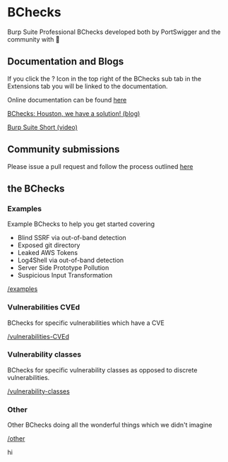 # BChecks

Burp Suite Professional BChecks developed both by PortSwigger and the community with 🧡

## Documentation and Blogs
If you click the ? Icon in the top right of the BChecks sub tab in the Extensions tab you will be linked to the documentation.

Online documentation can be found [here](https://portswigger.net/burp/documentation/scanner/bchecks)

[BChecks: Houston, we have a solution! (blog)](https://portswigger.net/blog/bchecks-houston-we-have-a-solution)

[Burp Suite Short (video)](https://youtu.be/NaiQMJk4nus)

## Community submissions
Please issue a pull request and follow the process outlined [here](https://github.com/PortSwigger/BChecks/blob/main/CONTRIBUTING.md)

## the BChecks

### Examples
Example BChecks to help you get started covering
* Blind SSRF via out-of-band detection
* Exposed git directory
* Leaked AWS Tokens
* Log4Shell via out-of-band detection
* Server Side Prototype Pollution
* Suspicious Input Transformation

[/examples](/examples/)

### Vulnerabilities CVEd
BChecks for specific vulnerabilities which have a CVE

[/vulnerabilities-CVEd](/vulnerabilities-CVEd/)

### Vulnerability classes
BChecks for specific vulnerability classes as opposed to discrete vulnerabilities. 

[/vulnerability-classes](/vulnerability-classes/)

### Other
Other BChecks doing all the wonderful things which we didn't imagine

[/other](/other/)

hi
